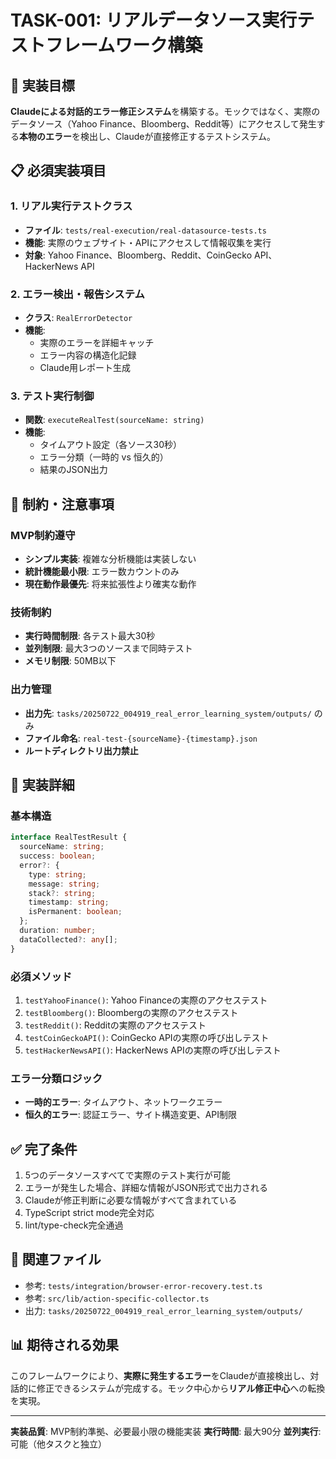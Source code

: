 # TASK-001: リアルデータソース実行テストフレームワーク構築

## 🎯 実装目標

**Claudeによる対話的エラー修正システム**を構築する。モックではなく、実際のデータソース（Yahoo Finance、Bloomberg、Reddit等）にアクセスして発生する**本物のエラー**を検出し、Claudeが直接修正するテストシステム。

## 📋 必須実装項目

### 1. リアル実行テストクラス
- **ファイル**: `tests/real-execution/real-datasource-tests.ts`
- **機能**: 実際のウェブサイト・APIにアクセスして情報収集を実行
- **対象**: Yahoo Finance、Bloomberg、Reddit、CoinGecko API、HackerNews API

### 2. エラー検出・報告システム
- **クラス**: `RealErrorDetector`
- **機能**: 
  - 実際のエラーを詳細キャッチ
  - エラー内容の構造化記録
  - Claude用レポート生成

### 3. テスト実行制御
- **関数**: `executeRealTest(sourceName: string)`
- **機能**: 
  - タイムアウト設定（各ソース30秒）
  - エラー分類（一時的 vs 恒久的）
  - 結果のJSON出力

## 🚨 制約・注意事項

### MVP制約遵守
- **シンプル実装**: 複雑な分析機能は実装しない
- **統計機能最小限**: エラー数カウントのみ
- **現在動作最優先**: 将来拡張性より確実な動作

### 技術制約
- **実行時間制限**: 各テスト最大30秒
- **並列制限**: 最大3つのソースまで同時テスト
- **メモリ制限**: 50MB以下

### 出力管理
- **出力先**: `tasks/20250722_004919_real_error_learning_system/outputs/` のみ
- **ファイル命名**: `real-test-{sourceName}-{timestamp}.json`
- **ルートディレクトリ出力禁止**

## 📝 実装詳細

### 基本構造
```typescript
interface RealTestResult {
  sourceName: string;
  success: boolean;
  error?: {
    type: string;
    message: string;
    stack?: string;
    timestamp: string;
    isPermanent: boolean;
  };
  duration: number;
  dataCollected?: any[];
}
```

### 必須メソッド
1. `testYahooFinance()`: Yahoo Financeの実際のアクセステスト
2. `testBloomberg()`: Bloombergの実際のアクセステスト  
3. `testReddit()`: Redditの実際のアクセステスト
4. `testCoinGeckoAPI()`: CoinGecko APIの実際の呼び出しテスト
5. `testHackerNewsAPI()`: HackerNews APIの実際の呼び出しテスト

### エラー分類ロジック
- **一時的エラー**: タイムアウト、ネットワークエラー
- **恒久的エラー**: 認証エラー、サイト構造変更、API制限

## ✅ 完了条件

1. 5つのデータソースすべてで実際のテスト実行が可能
2. エラーが発生した場合、詳細な情報がJSON形式で出力される
3. Claudeが修正判断に必要な情報がすべて含まれている
4. TypeScript strict mode完全対応
5. lint/type-check完全通過

## 🔗 関連ファイル

- 参考: `tests/integration/browser-error-recovery.test.ts`
- 参考: `src/lib/action-specific-collector.ts`
- 出力: `tasks/20250722_004919_real_error_learning_system/outputs/`

## 📊 期待される効果

このフレームワークにより、**実際に発生するエラー**をClaudeが直接検出し、対話的に修正できるシステムが完成する。モック中心から**リアル修正中心**への転換を実現。

---

**実装品質**: MVP制約準拠、必要最小限の機能実装
**実行時間**: 最大90分
**並列実行**: 可能（他タスクと独立）